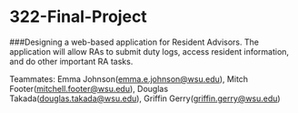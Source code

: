 # 322-Final-Project
###Designing a web-based application for Resident Advisors. The application will allow RAs to submit duty logs, access resident information, and do other important RA tasks. 

Teammates: Emma Johnson(emma.e.johnson@wsu.edu), Mitch Footer(mitchell.footer@wsu.edu), Douglas Takada(douglas.takada@wsu.edu), Griffin Gerry(griffin.gerry@wsu.edu)
